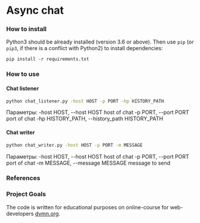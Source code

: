 # Async chat

### How to install

Python3 should be already installed (version 3.6 or above).
Then use `pip` (or `pip3`, if there is a conflict with Python2) to install dependencies:

```
pip install -r requirements.txt
```

### How to use

#### Chat listener

```bash
python chat_listener.py -host HOST -p PORT -hp HISTORY_PATH
```

Параметры:
  -host HOST, --host HOST host of chat
  -p PORT, --port PORT port of chat
  -hp HISTORY_PATH, --history_path HISTORY_PATH

#### Chat writer

```bash
python chat_writer.py -host HOST -p PORT -m MESSAGE
```

Параметры:
  -host HOST, --host HOST host of chat
  -p PORT, --port PORT port of chat
  -m MESSAGE, --message MESSAGE message to send


### References

### Project Goals

The code is written for educational purposes on online-course for web-developers [dvmn.org](https://dvmn.org/).

